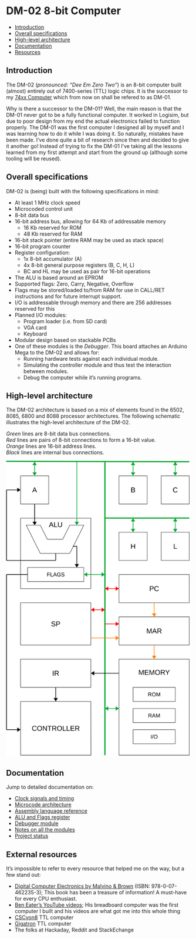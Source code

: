 # DM-02 8-bit Computer

- [Introduction](#introduction)
- [Overall specifications](#overall-specifications)
- [High-level architecture](#high-level-architecture)
- [Documentation](#documentation)
- [Resources](#resources)

<a name="introduction"></a>

## Introduction

The DM-02 (*pronounced: “Dee Em Zero Two”*) is an 8-bit computer built (almost) entirely out of 7400-series (TTL) logic chips. It is the successor to my [74xx Computer](https://github.com/DutchMaker/TTL-computer) which from now on shall be refered to as DM-01.

Why is there a successor to the DM-01? Well, the main reason is that the DM-01 never got to be a fully functional computer. It worked in Logisim, but due to poor design from my end the actual electronics failed to function properly.
The DM-01 was the first computer I designed all by myself and I was learning how to do it while I was doing it. So naturally, mistakes have been made.
I’ve done quite a bit of research since then and decided to give it another go!
Instead of trying to fix the DM-01 I’ve taking all the lessons learned from my first attempt and start from the ground up (although some tooling will be reused).


<a name="overall-specifications"></a>
## Overall specifications
DM-02 is (being) built with the following specifications in mind:

- At least 1 MHz clock speed
- Microcoded control unit
- 8-bit data bus
- 16-bit address bus, allowing for 64 Kb of addressable memory
  - 16 Kb reserved for ROM
  - 48 Kb reserved for RAM
- 16-bit stack pointer (entire RAM may be used as stack space)
- 16-bit program counter
- Register configuration:
  - 1x 8-bit accumulator (A)
  - 4x 8-bit general purpose registers (B, C, H, L)
  - BC and HL may be used as pair for 16-bit operations
- The ALU is based around an EPROM
- Supported flags: Zero, Carry, Negative, Overflow
- Flags may be stored/loaded to/from RAM for use in CALL/RET instructions and for future interrupt support.
- I/O is addressable through memory and there are 256 addresses reserved for this
- Planned I/O modules:
  - Program loader (i.e. from SD card)
  - VGA card
  - Keyboard
- Modular design based on stackable PCBs
- One of these modules is the *Debugger*. This board attaches an Arduino Mega to the DM-02 and allows for:
  - Running hardware tests against each individual module.
  - Simulating the controller module and thus test the interaction between modules.
  - Debug the computer while it’s running programs.

<a name="high-level-architecture"></a>

## High-level architecture
The DM-02 architecture is based on a mix of elements found in the 6502, 8085, 6800 and 8088 processor architectures. The following schematic illustrates the high-level architecture of the DM-02.

*Green* lines are 8-bit data bus connections.  
*Red* lines are pairs of 8-bit connections to form a 16-bit value.  
*Orange* lines are 16-bit address lines.  
*Black* lines are internal bus connections.



![Architecture overview](./Drawings/Architecture.svg)


<a name="documentation"></a>
## Documentation

Jump to detailed documentation on:

- [Clock signals and timing](./Clock-signals-timing.md)
- [Microcode architecture](./Microcode-architecture.md)
- [Assembly language reference](./Assembly-language.md)
- [ALU and Flags register](./ALU-and-flags.md)
- [Debugger module](./Debugger-module.md)
- [Notes on all the modules](./Modules.md)
- [Project status](./Project-status.md)

<a name="resources"></a>

## External resources
It’s impossible to refer to every resource that helped me on the way, but a few stand out:

- [Digital Computer Electronics by Malvino & Brown](https://www.amazon.com/Digital-Computer-Electronics-Jerald-Malvino/dp/0074622358) (ISBN: 978-0-07-462235-3); This book has been a treasure of information! A must-have for every CPU enthusiast.
- [Ben Eater’s YouTube videos](https://www.youtube.com/user/eaterbc); His breadboard computer was the first computer I built and his videos are what got me into this whole thing
- [CSCvon8](https://github.com/DoctorWkt/CSCvon8) TTL computer
- [Gigatron](http://gigatron.io) TTL computer
- The folks at Hackaday, Reddit and StackEchange

